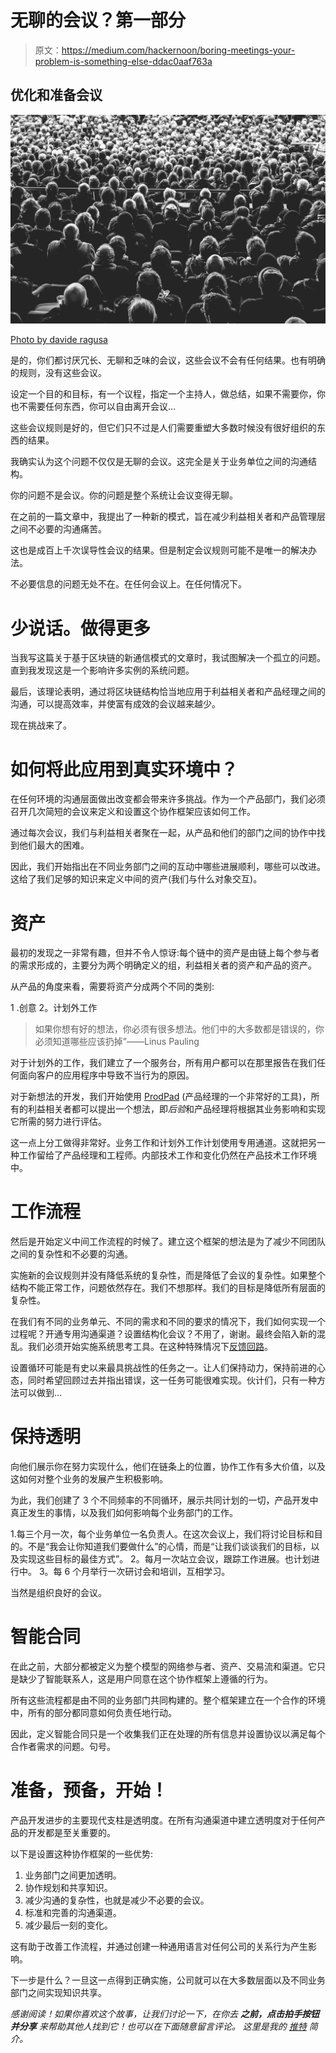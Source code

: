 # 无聊的会议？第一部分

> 原文：<https://medium.com/hackernoon/boring-meetings-your-problem-is-something-else-ddac0aaf763a>

## 优化和准备会议

![](img/eee858be2bd5167395c4b1f927fd9394.png)

[Photo by davide ragusa](https://unsplash.com/photos/gcDwzUGuUoI)

是的，你们都讨厌冗长、无聊和乏味的会议，这些会议不会有任何结果。也有明确的规则，没有这些会议。

设定一个目的和目标，有一个议程，指定一个主持人，做总结，如果不需要你，你也不需要任何东西，你可以自由离开会议…

这些会议规则是好的，但它们只不过是人们需要重塑大多数时候没有很好组织的东西的结果。

我确实认为这个问题不仅仅是无聊的会议。这完全是关于业务单位之间的沟通结构。

你的问题不是会议。你的问题是整个系统让会议变得无聊。

在之前的一篇文章中，我提出了一种新的模式，旨在减少利益相关者和产品管理层之间不必要的沟通痛苦。

这也是成百上千次误导性会议的结果。但是制定会议规则可能不是唯一的解决办法。

不必要信息的问题无处不在。在任何会议上。在任何情况下。

# 少说话。做得更多

当我写这篇关于基于区块链的新通信模式的文章时，我试图解决一个孤立的问题。直到我发现这是一个影响许多实例的系统问题。

最后，该理论表明，通过将区块链结构恰当地应用于利益相关者和产品经理之间的沟通，可以提高效率，并使富有成效的会议越来越少。

现在挑战来了。

# 如何将此应用到真实环境中？

在任何环境的沟通层面做出改变都会带来许多挑战。作为一个产品部门，我们必须召开几次简短的会议来定义和设置这个协作框架应该如何工作。

通过每次会议，我们与利益相关者聚在一起，从产品和他们的部门之间的协作中找到他们最大的困难。

因此，我们开始指出在不同业务部门之间的互动中哪些进展顺利，哪些可以改进。这给了我们足够的知识来定义中间的资产(我们与什么对象交互)。

# 资产

最初的发现之一非常有趣，但并不令人惊讶:每个链中的资产是由链上每个参与者的需求形成的，主要分为两个明确定义的组，利益相关者的资产和产品的资产。

从产品的角度来看，需要将资产分成两个不同的类别:

1 .创意
2。计划外工作

> 如果你想有好的想法，你必须有很多想法。他们中的大多数都是错误的，你必须知道哪些应该扔掉”——Linus Pauling

对于计划外的工作，我们建立了一个服务台，所有用户都可以在那里报告在我们任何面向客户的应用程序中导致不当行为的原因。

对于新想法的开发，我们开始使用 [ProdPad](https://www.prodpad.com/) (产品经理的一个非常好的工具)，所有的利益相关者都可以提出一个想法，即*后验*和产品经理将根据其业务影响和实现它所需的努力进行评估。

这一点上分工做得非常好。业务工作和计划外工作计划使用专用通道。这就把另一种工作留给了产品经理和工程师。内部技术工作和变化仍然在产品技术工作环境中。

# 工作流程

然后是开始定义中间工作流程的时候了。建立这个框架的想法是为了减少不同团队之间的复杂性和不必要的沟通。

实施新的会议规则并没有降低系统的复杂性，而是降低了会议的复杂性。如果整个结构不能正常工作，问题依然存在。我们不想那样。我们的目标是降低所有层面的复杂性。

在我们有不同的业务单元、不同的需求和不同的要求的情况下，我们如何实现一个过程呢？开通专用沟通渠道？设置结构化会议？不用了，谢谢。最终会陷入新的混乱。我们必须开始实施系统思考工具。在这种特殊情况下[反馈回路](/@r.luque/may-the-feedback-loops-be-with-you-ccf740bce408)。

设置循环可能是有史以来最具挑战性的任务之一。让人们保持动力，保持前进的心态，同时希望回顾过去并指出错误，这一任务可能很难实现。伙计们，只有一种方法可以做到…

# 保持透明

向他们展示你在努力实现什么，他们在链条上的位置，协作工作有多大价值，以及这如何对整个业务的发展产生积极影响。

为此，我们创建了 3 个不同频率的不同循环，展示共同计划的一切，产品开发中真正发生的事情，以及我们如何影响每个业务部门的工作。

1.每三个月一次，每个业务单位一名负责人。在这次会议上，我们将讨论目标和目的。不是“我会让你知道我们要做什么”的心情，而是“让我们谈谈我们的目标，以及实现这些目标的最佳方式”。
2。每月一次站立会议，跟踪工作进展。也计划进行中。
3。每 6 个月举行一次研讨会和培训，互相学习。

当然是组织良好的会议。

# 智能合同

在此之前，大部分都被定义为整个模型的网络参与者、资产、交易流和渠道。它只是缺少了智能联系人，这是用户同意在这个协作框架上遵循的行为。

所有这些流程都是由不同的业务部门共同构建的。整个框架建立在一个合作的环境中，所有的部分都同意如何负责任地行动。

因此，定义智能合同只是一个收集我们正在处理的所有信息并设置协议以满足每个合作者需求的问题。句号。

# 准备，预备，开始！

产品开发进步的主要现代支柱是透明度。在所有沟通渠道中建立透明度对于任何产品的开发都是至关重要的。

以下是设置这种协作框架的一些优势:

1.  业务部门之间更加透明。
2.  协作规划和共享知识。
3.  减少沟通的复杂性，也就是减少不必要的会议。
4.  标准和完善的沟通渠道。
5.  减少最后一刻的变化。

这有助于改善工作流程，并通过创建一种通用语言对任何公司的关系行为产生影响。

下一步是什么？一旦这一点得到正确实施，公司就可以在大多数层面以及不同业务部门之间实现知识共享。

*感谢阅读！如果你喜欢这个故事，让我们讨论一下，在你去* ***之前，点击拍手按钮*** ***并分享*** *来帮助其他人找到它！也可以在下面随意留言评论。
这里是我的* [*推特*](https://twitter.com/NoCountry4Old) *简介。*